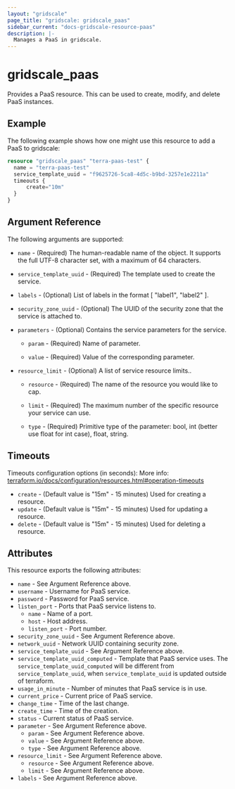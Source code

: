 ```yaml
---
layout: "gridscale"
page_title: "gridscale: gridscale_paas"
sidebar_current: "docs-gridscale-resource-paas"
description: |-
  Manages a PaaS in gridscale.
---
```


# gridscale_paas

Provides a PaaS resource. This can be used to create, modify, and delete PaaS instances.

## Example

The following example shows how one might use this resource to add a PaaS to gridscale:

```terraform
resource "gridscale_paas" "terra-paas-test" {
  name = "terra-paas-test"
  service_template_uuid = "f9625726-5ca8-4d5c-b9bd-3257e1e2211a"
  timeouts {
      create="10m"
  }
}
```

## Argument Reference

The following arguments are supported:

* `name` - (Required) The human-readable name of the object. It supports the full UTF-8 character set, with a maximum of 64 characters.

* `service_template_uuid` - (Required) The template used to create the service.

* `labels` - (Optional) List of labels in the format [ "label1", "label2" ].

* `security_zone_uuid` - (Optional) The UUID of the security zone that the service is attached to.

* `parameters` - (Optional) Contains the service parameters for the service.

  * `param` - (Required) Name of parameter.

  * `value` - (Required) Value of the corresponding parameter.

* `resource_limit` - (Optional) A list of service resource limits..

  * `resource` - (Required) The name of the resource you would like to cap.

  * `limit` - (Required) The maximum number of the specific resource your service can use.

  * `type` - (Required) Primitive type of the parameter: bool, int (better use float for int case), float, string.

## Timeouts

Timeouts configuration options (in seconds):
More info: [terraform.io/docs/configuration/resources.html#operation-timeouts](https://www.terraform.io/docs/configuration/resources.html#operation-timeouts)

* `create` - (Default value is "15m" - 15 minutes) Used for creating a resource.
* `update` - (Default value is "15m" - 15 minutes) Used for updating a resource.
* `delete` - (Default value is "15m" - 15 minutes) Used for deleting a resource.

## Attributes

This resource exports the following attributes:

* `name` - See Argument Reference above.
* `username` - Username for PaaS service.
* `password` - Password for PaaS service.
* `listen_port` - Ports that PaaS service listens to.
  * `name` - Name of a port.
  * `host` - Host address.
  * `listen_port` - Port number.
* `security_zone_uuid` - See Argument Reference above.
* `network_uuid` - Network UUID containing security zone.
* `service_template_uuid` - See Argument Reference above.
* `service_template_uuid_computed` - Template that PaaS service uses. The `service_template_uuid_computed` will be different from `service_template_uuid`, when `service_template_uuid` is updated outside of terraform.
* `usage_in_minute` - Number of minutes that PaaS service is in use.
* `current_price` - Current price of PaaS service.
* `change_time` - Time of the last change.
* `create_time` - Time of the creation.
* `status` - Current status of PaaS service.
* `parameter` - See Argument Reference above.
  * `param` - See Argument Reference above.
  * `value` - See Argument Reference above.
  * `type` - See Argument Reference above.
* `resource_limit` - See Argument Reference above.
  * `resource` - See Argument Reference above.
  * `limit` - See Argument Reference above.
* `labels` - See Argument Reference above.
